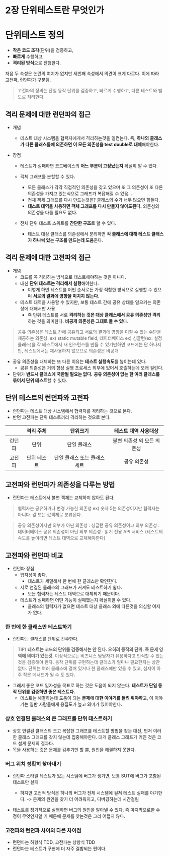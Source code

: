 # 2장 단위테스트란 무엇인가



# 단위테스트 정의

- **작은 코드 조각**(단위)을 검증하고,
- **빠르게** 수행하고,
- **격리된 방식**으로 진행한다. 

처음 두 속성은 논란의 여지가 없지만 세번째 속성에서 의견이 크게 다르다. 
이에 따라 고전파, 런던파가 구분됨.

> 고전파의 정의는 단일 동작 단위를 검증하고, 빠르게 수행하고, 다른 테스트와 별도로 처리한다.

## 격리 문제에 대한 런던파의 접근

- 개념

  - 테스트 대상 시스템을 협력자에게서 격리하는것을 일컫는다.
    즉, **하나의 클래스가 다른 클래스들에 의존하면 이 모든 의존성을 test double로 대체**해야한다.

- 장점

  - 테스트가 실패하면 코드베이스의 **어느 부분이 고장났는지** 확실히 알 수 있다.
  - 객체 그래프를 분할할 수 있다.
    - 모든 클래스가 각각 직접적인 의존성을 갖고 있으며 또 그 의존성이 또 다른 의존성을 가지고 있는식으로 그래프가 복잡해질 수 있음. .
    - 전체 객체 그래프를 다시 만드는것은? 클래스의 수가 너무 많으면 힘들다.
    - **테스트 대역을 사용하면 객체 그래프를 다시 만들지 않아도된다.** 의존성의 의존성을 다룰 필요도 없다.

  - 전체 단위 테스트 스위트를 **간단한 구조**로 할 수 있다.
    - 테스트 대상 클래스를 의존성에서 분리하면 **각 클래스에 대해 테스트 클래스가 하나씩 있는 구조를 만드는데 도움**준다.

## 격리 문제에 대한 고전파의 접근

- 개념
  - 코드를 꼭 격리하는 방식으로 테스트해야하는 것은 아니다.
  - 대신 **단위 테스트는 격리해서 실행**해야한다. 
    - 이렇게 하면 테스트를 어떤 순서로든 가정 적합한 방식으로 실행할 수 있으며 **서로의 결과에 영향을 미치지 않는다.**
  - 테스트 대역을 사용할 수 있지만, 보통 테스트 간에 공유 상태를 일으키는 의존성에 대해서만 사용
    - 즉 단위 테스트를 서로 **격리하는 것은 대상 클래스에서 공유 의존성만 격리**하는 것을 의미한다. **비공개 의존성은 그대로 둘 수 있**다.

> 공유 의존성은 테스트 간에 공유되고 서로의 결과에 영향을 미칠 수 있는 수단을 제공하는 의존성. 
> ex) static mutable field, 데이터베이스 
> ex) 싱글턴(ex. 설정 클래스)을 각 테스트에서 새 인스턴스를 만들 수 있기만하면 코드에는 단 하나지만, 테스트에서는 재사용하지 않으므로 의존성은 비공개

- 공유 의존성을 대체하는 또 다른 이유는 **테스트 실행속도**를 높이는데 있다.
  - 공유 의존성은 거의 항상 실행 프로세스 외부에 있어서 호출하는데 오래 걸린다.
- 단위가 **반드시 클래스에 국한될 필요는 없다.** **공유 의존성이 없는 한 여러 클래스를 묶어서 단위 테스트**할 수 있다.



## 단위 테스트의 런던파와 고전파 

- 런던파는 테스트 대상 시스템에서 협력자를 격리하는 것으로 본다.
- 반면 고전파는 단위 테스트끼리 격리하는 것으로 본다.

|        |  격리 주체  |           단위크기           |    테스트 대역 사용대상    |
| :----: | :---------: | :--------------------------: | :------------------------: |
| 런던파 |    단위     |         단일 클래스          | 불변 의존성 외 모든 의존성 |
| 고전파 | 단위 테스트 | 단일 클래스 또는 클래스 세트 |        공유 의존성         |



## 고전파와 런던파가 의존성을 다루는 방법

- 런던파는 테스트에서 불변 객체는 교체하지 않아도 된다.

> 협력자는 공유하거나 변경 가능한 의존성
> ex) 숫자 5는 의존성이지만 협력자는 아니다. 값 또는 값객체로 분류된다.

> 공유 의존성이지만 외부가 아닌 의존성 : 싱글턴
> 공유 의존성이고 외부 의존성 : 데이터베이스
> 공유 의존성이 아닌 외부 의존성 : 읽기 전용 API 서비스 (테스트의 속도를 높이려면 테스트 대역으로 교체해야한다)



## 고전파와 런던파 비교

- 런던파 장점
  - 입자성이 좋다. 
    - 테스트가 세밀해서 한 번에 한 클래스만 확인한다.
  - 서로 연결된 클래스의 그래프가 커져도 테스트하기 쉽다. 
    - 모든  협력자는 테스트 대역으로 대체되기 때문이다.
  - 테스트가 실패하면 어떤 기능이 실패했는지 확실히알 수 있다.
    - 클래스의 협력자가 없으면 테스트 대상 클래스 외에 다른것을 의심할 여지가 없다.

### 한 번에 한 클래스만 테스트하기 

- 런던파는 클래스를 단위로 간주한다. 

> TIP) **테스트는 코드의 단위를 검증해서는 안 된다. 오히려 동작의 단위. 즉 문제 영역에 의미가 있는것.** 이상적으로는 비즈니스 담당자가 유용하다고 인식할 수 있는 것을 검증해야 한다. 동작 단위를 구현하는데 클래스가 얼마나 필요한지는 상관없다. 단위는 여러 클래스에 걸쳐 있거나 한 클래스에만 있을 수 있고, 심지어 아주 작은 메서드가 될 수 도 있다.

- 그래서 좋은 코드 입자성을 목표로 하는 것은 도움이 되지 않는다. **테스트가 단일 동작 단위를 검증하면 좋은 테스트다.** 
  - 테스트는 해결하는데 도움이 되는 **문제에 대한 이야기를 들려 줘야하**고, 이 이야기는 일반 사람들에게 응집도가 높고 의미가 있어야한다.

### 상호 연결된 클래스의 큰 그래프를 단위 테스트하기

- 상호 연결된 클래스의 크고 복잡한 그래프를 테스트할 방법을 찾는 대신, 먼저 이러한 클래스 그래프를 갖지 않는데 집중해야한다. 대개 클래스 그래프가 커진 것은 코드 설계 문제의 결과다.
- 목을 사용하는 것은 문제를 감추기만 할 뿐, 원인을 해결하지 못한다.

### 버그 위치 정확히 찾아내기

- 런던파 스타일 테스트가 있는 시스템에 버그가 생기면, 보통 SUT에 버그가 포함된 테스트만 실패

  - 하지만 고전적 방식은 하나의 버그가 전체 시스템에 걸쳐 테스트 실패를 야기한다. -> 문제의 원인을 찾기 더 어려워지고, 디버깅하는데 시간걸림

- 테스트를 정기적으로 실행하면 버그의 원인을 알아낼 수 있다. 즉 마지막으로한 수정이 무엇인지알 기 때문에 문제를 찾는것은 그리 어렵지 않다.

  

### 고전파와 런던파 사이의 다른 차이점

- 런던파는 하향식 TDD, 고전파는 상향식 TDD
- 런던파는 테스트가 구현에 더 자주 결합되는 편이다.





